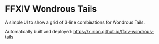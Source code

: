 # FFXIV Wondrous Tails

A simple UI to show a grid of 3-line combinations for Wondrous Tails.

Automatically built and deployed: https://xurion.github.io/ffxiv-wondrous-tails
